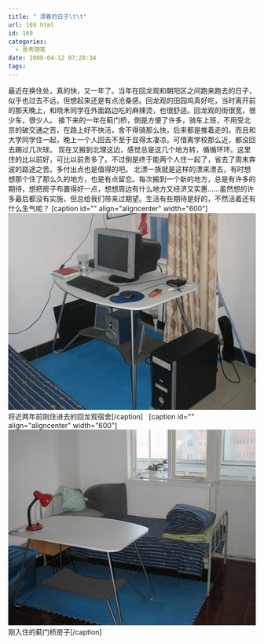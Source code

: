 ```yaml
---
title: " 漂着的日子\t\t"
url: 169.html
id: 169
categories:
  - 思考随笔
date: 2008-04-12 07:28:34
tags:
---
```


最近在换住处，真的快，又一年了。当年在回龙观和朝阳区之间跑来跑去的日子，似乎也过去不远，但想起来还是有点沧桑感。回龙观的田园鸡真好吃，当时离开前的那天晚上，和晓禾同学在外面路边吃的麻辣烫，也很舒适。回龙观的街很宽，很少车，很少人。 接下来的一年在蓟门桥，倒是方便了许多，骑车上班，不用受北京的破交通之苦，在路上好不快活，舍不得骑那么快，后来都是推着走的。而且和大学同学住一起，晚上一个人回去不至于显得太凄凉。可惜离学校那么近，都没回去踢过几次球。 现在又搬到北理这边，感觉总是这几个地方转，循循环环。这里住的比以前好，可比以前贵多了。不过倒是终于能两个人住一起了，省去了周末奔波的路途之苦。多付出点也是值得的吧。 北漂一族就是这样的漂来漂去，有时想想那个住了那么久的地方，也是有点留恋。每次搬到一个新的地方，总是有许多的期待，想把房子布置得好一点，想想周边有什么地方又经济又实惠……虽然想的许多最后都没有实施，但总给我们带来过期望。生活有些期待是好的，不然活着还有什么生气呢？ \[caption id="" align="aligncenter" width="600"\]![回龙观](../../images//2008/04/f4gnt06d.jpg) 将近两年前刚住进去的回龙观宿舍\[/caption\]   \[caption id="" align="aligncenter" width="600"\]![蓟门桥](../../images//2008/04/g139ych7.jpg) 刚入住的蓟门桥房子\[/caption\]